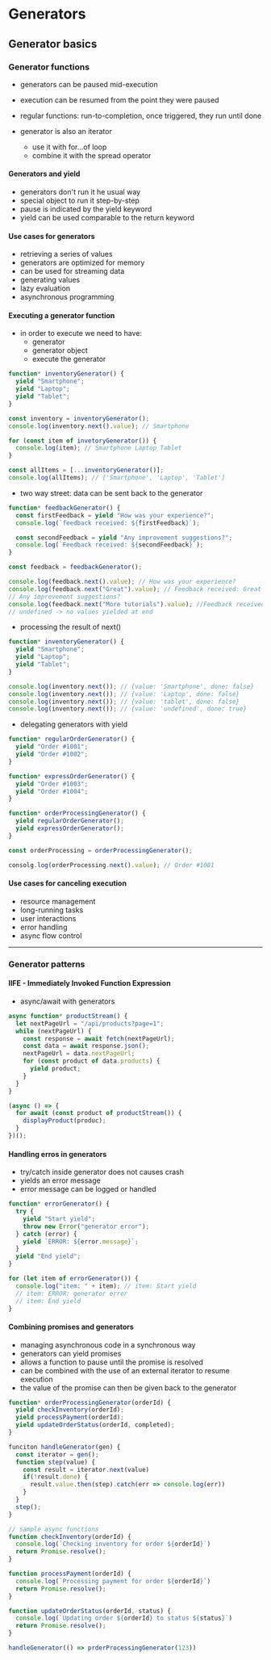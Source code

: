 # Generators

## Generator basics

### Generator functions

- generators can be paused mid-execution
- execution can be resumed from the point they were paused
- regular functions: run-to-completion, once triggered, they run until done

- generator is also an iterator
  - use it with for...of loop
  - combine it with the spread operator

#### Generators and yield

- generators don't run it he usual way
- special object to run it step-by-step
- pause is indicated by the yield keyword
- yield can be used comparable to the return keyword

#### Use cases for generators

- retrieving a series of values
- generators are optimized for memory
- can be used for streaming data
- generating values
- lazy evaluation
- asynchronous programming

#### Executing a generator function

- in order to execute we need to have:
  - generator
  - generator object
  - execute the generator

```js
function* inventoryGenerator() {
  yield "Smartphone";
  yield "Laptop";
  yield "Tablet";
}

const inventory = inventoryGenerator();
console.log(inventory.next().value); // Smartphone

for (const item of invetoryGenerator()) {
  console.log(item); // Smartphone Laptop Tablet
}

const allItems = [...inventoryGenerator()];
console.log(allItems); // ['Smartphone', 'Laptop', 'Tablet']
```

- two way street: data can be sent back to the generator

```js
function* feedbackGenerator() {
  const firstFeedback = yield "How was your experience?";
  console.log(`feedback received: ${firstFeedback}`);

  const secondFeedback = yield "Any improvement suggestions?";
  console.log(`Feedback received: ${secondFeedback}`);
}

const feedback = feedbackGenerator();

console.log(feedback.next().value); // How was your experience?
console.log(feedback.next("Great").value); // Feedback received: Great
// Any improvement suggestions?
console.log(feedback.next("More tutorials").value); //Feedback received: More tutorials
// undefined -> no values yielded at end
```

- processing the result of next()

```js
function* inventoryGenerator() {
  yield "Smartphone";
  yield "Laptop";
  yield "Tablet";
}

console.log(inventory.next()); // {value: 'Smartphone', done: false}
console.log(inventory.next()); // {value: 'Laptop', done: false}
console.log(inventory.next()); // {value: 'tablet', done: false}
console.log(inventory.next()); // {value: 'undefined', done: true}
```

- delegating generators with yield

```js
function* regularOrderGenerator() {
  yield "Order #1001";
  yield "Order #1002";
}

function* expressOrderGenerator() {
  yield "Order #1003";
  yield "Order #1004";
}

function* orderProcessingGenerator() {
  yield regularOrderGenerator();
  yield expressOrderGenerator();
}

const orderProcessing = orderProcessingGenerator();

consolg.log(orderProcessing.next().value); // Order #1001
```

#### Use cases for canceling execution

- resource management
- long-running tasks
- user interactions
- error handling
- async flow control

---

### Generator patterns

#### IIFE - Immediately Invoked Function Expression

- async/await with generators

```js
async function* productStream() {
  let nextPageUrl = "/api/products?page=1";
  while (nextPageUrl) {
    const response = await fetch(nextPageUrl);
    const data = await response.json();
    nextPageUrl = data.nextPageUrl;
    for (const product of data.products) {
      yield product;
    }
  }
}

(async () => {
  for await (const product of productStream()) {
    displayProduct(produc);
  }
})();
```

#### Handling erros in generators

- try/catch inside generator does not causes crash
- yields an error message
- error message can be logged or handled

```js
function* errorGenerator() {
  try {
    yield "Start yield";
    throw new Error("generator error");
  } catch (error) {
    yield `ERROR: ${error.message}`;
  }
  yield "End yield";
}

for (let item of errorGenerator()) {
  console.log("item: " + item); // item: Start yield
  // item: ERROR: generator error
  // item: End yield
}
```

#### Combining promises and generators

- managing asynchronous code in a synchronous way
- generators can yield promises
- allows a function to pause until the promise is resolved
- can be combined with the use of an external iterator to resume execution
- the value of the promise can then be given back to the generator

```js
function* orderProcessingGenerator(orderId) {
  yield checkInventory(orderId);
  yield processPayment(orderId);
  yield updateOrderStatus(orderId, completed);
}

funciton handleGenerator(gen) {
  const iterator = gen();
  function step(value) {
    const result = iterator.next(value)
    if(!result.done) {
      result.value.then(step).catch(err => console.log(err))
    }
  }
  step();
}

// sample async functions
function checkInventory(orderId) {
  console.log(`Checking inventory for order ${orderId}`)
  return Promise.resolve();
}

function processPayment(orderId) {
  console.log(`Processing payment for order ${orderId}`)
  return Promise.resolve();
}

function updateOrderStatus(orderId, status) {
  console.log(`Updating order ${orderId} to status ${status}`)
  return Promise.resolve();
}

handleGenerator(() => prderProcessingGenerator(123))
```
